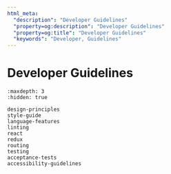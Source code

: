 ```yaml
---
html_meta:
  "description": "Developer Guidelines"
  "property=og:description": "Developer Guidelines"
  "property=og:title": "Developer Guidelines"
  "keywords": "Developer, Guidelines"
---
```


# Developer Guidelines

```{toctree}
:maxdepth: 3
:hidden: true

design-principles
style-guide
language-features
linting
react
redux
routing
testing
acceptance-tests
accessibility-guidelines
```
